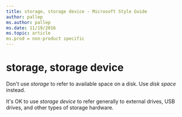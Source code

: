 ```yaml
---
title: storage, storage device - Microsoft Style Guide
author: pallep
ms.author: pallep
ms.date: 11/19/2016
ms.topic: article
ms.prod = non-product specific
---
```


# storage, storage device

Don't use *storage* to refer to available space on a disk. Use *disk space* instead. 

It's OK to use *storage device* to refer generally to external drives, USB drives, and other types of storage hardware. 

